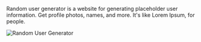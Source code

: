 
Random user generator is a website for generating placeholder user information. Get profile photos, names, and more. It's like Lorem Ipsum, for people.

![Random User Generator](https://user-images.githubusercontent.com/56379516/122108698-22129400-ce3a-11eb-990d-d4097e349bda.PNG)

